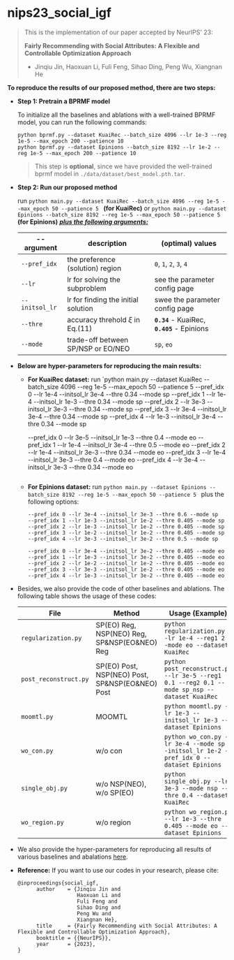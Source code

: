 # nips23_social_igf

> This is the implementation of our paper accepted by NeurIPS' 23:
>
> **Fairly Recommending with Social Attributes: A Flexible and Controllable Optimization Approach**
>
> - Jinqiu Jin, Haoxuan Li, Fuli Feng, Sihao Ding, Peng Wu, Xiangnan He

**To reproduce the results of our proposed method, there are two steps:**

- **Step 1: Pretrain a BPRMF model**

   To initialize all the baselines and ablations with a well-trained BPRMF model, you can run the following commands:

  ```shell
  python bprmf.py --dataset KuaiRec --batch_size 4096 --lr 1e-3 --reg 1e-5 --max_epoch 200 --patience 10
  python bprmf.py --dataset Epinions --batch_size 8192 --lr 1e-2 --reg 1e-5 --max_epoch 200 --patience 10
  ```

  > This step is **optional**, since we have provided the well-trained bprmf model in `./data/dataset/best_model.pth.tar`. 

- **Step 2: Run our proposed method**

  run `python main.py --dataset KuaiRec --batch_size 4096 --reg 1e-5 --max_epoch 50 --patience 5 ` **(for KuaiRec)** or `python main.py --dataset Epinions --batch_size 8192 --reg 1e-5 --max_epoch 50 --patience 5 ` **(for Epinions)** <u>***plus the following arguments:***</u>

  | --argument     | description                         | (optimal) values                             |
  | -------------- | ----------------------------------- | -------------------------------------------- |
  | `--pref_idx`   | the preference (solution) region    | `0`, `1`, `2`, `3`, `4`                      |
  | `--lr`         | lr for solving the subproblem       | see the parameter config page                |
  | `--initsol_lr` | lr for finding the initial solution | swee the parameter config page               |
  | `--thre`       | accuracy threhold $\xi$ in Eq.(11)  | **`0.34`** - KuaiRec, **`0.405`** - Epinions |
  | `--mode`       | trade-off between SP/NSP or EO/NEO  | `sp`,  `eo`                                  |
  
- **Below are hyper-parameters for reproducing the main results:**

  - **For KuaiRec dataset:** run `python main.py --dataset KuaiRec --batch_size 4096 --reg 1e-5 --max_epoch 50 --patience 5
    --pref_idx 0 --lr 1e-4 --initsol_lr 3e-4 --thre 0.34 --mode sp
    --pref_idx 1 --lr 1e-4 --initsol_lr 1e-3 --thre 0.34 --mode sp
    --pref_idx 2 --lr 3e-3 --initsol_lr 3e-3 --thre 0.34 --mode sp
    --pref_idx 3 --lr 3e-4 --initsol_lr 3e-4 --thre 0.34 --mode sp
    --pref_idx 4 --lr 1e-3 --initsol_lr 3e-4 --thre 0.34 --mode sp
    
    --pref_idx 0 --lr 3e-5 --initsol_lr 1e-3 --thre 0.4 --mode eo
    --pref_idx 1 --lr 1e-4 --initsol_lr 3e-4 --thre 0.5 --mode eo
    --pref_idx 2 --lr 1e-4 --initsol_lr 3e-3 --thre 0.34 --mode eo
    --pref_idx 3 --lr 1e-4 --initsol_lr 3e-3 --thre 0.4 --mode eo
    --pref_idx 4 --lr 3e-4 --initsol_lr 3e-3 --thre 0.34 --mode eo
    ```
    
  - **For Epinions dataset:** run `python main.py --dataset Epinions --batch_size 8192 --reg 1e-5 --max_epoch 50 --patience 5 ` plus the following options:
  
    ```shell
    --pref_idx 0 --lr 3e-4 --initsol_lr 3e-3 --thre 0.6 --mode sp
    --pref_idx 1 --lr 1e-3 --initsol_lr 1e-2 --thre 0.405 --mode sp
    --pref_idx 2 --lr 1e-3 --initsol_lr 1e-2 --thre 0.405 --mode sp
    --pref_idx 3 --lr 1e-2 --initsol_lr 1e-2 --thre 0.405 --mode sp
    --pref_idx 4 --lr 3e-3 --initsol_lr 3e-2 --thre 0.5 --mode sp
    
    --pref_idx 0 --lr 3e-4 --initsol_lr 3e-2 --thre 0.405 --mode eo
    --pref_idx 1 --lr 1e-3 --initsol_lr 3e-2 --thre 0.405 --mode eo
    --pref_idx 2 --lr 1e-2 --initsol_lr 1e-2 --thre 0.405 --mode eo
    --pref_idx 3 --lr 3e-3 --initsol_lr 1e-2 --thre 0.405 --mode eo
    --pref_idx 4 --lr 1e-3 --initsol_lr 3e-2 --thre 0.405 --mode eo
    ```

- Besides, we also provide the code of other baselines and ablations. The following table shows the usage of these codes:

  | File                  | Method                                          | Usage (Example)                                              |
  | --------------------- | ----------------------------------------------- | ------------------------------------------------------------ |
  | `regularization.py`   | SP(EO) Reg, NSP(NEO) Reg, SP&NSP(EO&NEO) Reg    | `python regularization.py --lr 1e-4 --reg1 2 --mode eo --dataset KuaiRec` |
  | `post_reconstruct.py` | SP(EO) Post, NSP(NEO) Post, SP&NSP(EO&NEO) Post | `python post_reconstruct.py --lr 3e-5 --reg1 0.1 --reg2 0.1 --mode sp_nsp --dataset KuaiRec` |
  | `moomtl.py`           | MOOMTL                                          | `python moomtl.py --lr 1e-3 --initsol_lr 1e-3 --dataset Epinions` |
  | `wo_con.py`           | w/o con                                         | `python wo_con.py --lr 3e-4 --mode sp --initsol_lr 1e-2 --pref_idx 0 --dataset Epinions` |
  | `single_obj.py`       | w/o NSP(NEO), w/o SP(EO)                        | `python single_obj.py --lr 3e-3 --mode nsp --thre 0.4 --dataset KuaiRec` |
  | `wo_region.py`        | w/o region                                      | `python wo_region.py --lr 1e-3 --thre 0.405 --mode eo --dataset Epinions` |

- We also provide the hyper-parameters for reproducing all results of various baselines and abalations [here](./data/hyper.xlsx).

- **Reference:** If you want to use our codes in your research, please cite:

   ```
   @inproceedings{social_igf,   
         author    = {Jinqiu Jin and
                      Haoxuan Li and 
                      Fuli Feng and 
                      Sihao Ding and
                      Peng Wu and
                      Xiangnan He}, 
         title     = {Fairly Recommending with Social Attributes: A Flexible and Controllable Optimization Approach},  
         booktitle = {{NeurIPS}},  
         year      = {2023},   
   }
   ```

